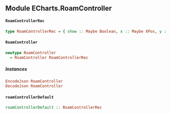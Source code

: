 ## Module ECharts.RoamController

#### `RoamControllerRec`

``` purescript
type RoamControllerRec = { show :: Maybe Boolean, x :: Maybe XPos, y :: Maybe YPos, width :: Maybe Number, height :: Maybe Number, backgroundColor :: Maybe Color, borderColor :: Maybe Color, borderWidth :: Maybe Number, padding :: Maybe (Corner Number), fillerColor :: Maybe Color, handleColor :: Maybe Color, step :: Maybe Number, mapTypeControl :: Maybe (StrMap Boolean) }
```

#### `RoamController`

``` purescript
newtype RoamController
  = RoamController RoamControllerRec
```

##### Instances
``` purescript
EncodeJson RoamController
DecodeJson RoamController
```

#### `roamControllerDefault`

``` purescript
roamControllerDefault :: RoamControllerRec
```


